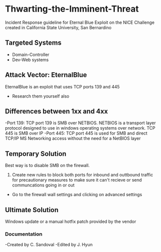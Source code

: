 # Thwarting-the-Imminent-Threat
Incident Response guideline for Eternal Blue Exploit on the NICE Challenge created in California State University, San Bernardino

## Targeted Systems
- Domain-Controller
- Dev-Web systems

## Attack Vector: EternalBlue
EternalBlue is an exploit that uses TCP ports 139 and 445
- Research them yourself also

## Differences between 1xx and 4xx
-Port 139: TCP port 139 is SMB over NETBIOS. NETBIOS is a transport layer protocol designed to use in windows operating systems over network. TCP 445 is SMB over IP
-Port 445: TCP port 445 is used for SMB and direct TCP/IP MS Networking access without the need for a NetBIOS layer


## Temporary Solution 
Best way is to disable SMB on the firewall.
1. Create new rules to block both ports for inbound and outtbound traffic for precautionary measures to make sure it can't recieve or send communcations going in or out
- Go to the firewall wall settings and clicking on advanced settings

## Ultimate Solution
Windows update or a manual hotfix patch provided by the vendor

### Documentation
-Created by C. Sandoval
-Edited by J. Hyun
